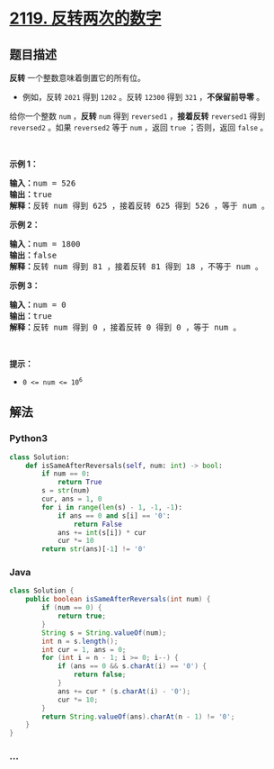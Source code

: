 # [2119. 反转两次的数字](https://leetcode-cn.com/problems/a-number-after-a-double-reversal)

## 题目描述

<!-- 这里写题目描述 -->

<p><strong>反转</strong> 一个整数意味着倒置它的所有位。</p>

<ul>
	<li>例如，反转 <code>2021</code> 得到 <code>1202</code> 。反转 <code>12300</code> 得到 <code>321</code> ，<strong>不保留前导零</strong> 。</li>
</ul>

<p>给你一个整数 <code>num</code> ，<strong>反转</strong> <code>num</code> 得到 <code>reversed1</code> ，<strong>接着反转</strong> <code>reversed1</code> 得到 <code>reversed2</code> 。如果 <code>reversed2</code> 等于 <code>num</code> ，返回 <code>true</code> ；否则，返回 <code>false</code> 。</p>

<p>&nbsp;</p>

<p><strong>示例 1：</strong></p>

<pre><strong>输入：</strong>num = 526
<strong>输出：</strong>true
<strong>解释：</strong>反转 num 得到 625 ，接着反转 625 得到 526 ，等于 num 。
</pre>

<p><strong>示例 2：</strong></p>

<pre><strong>输入：</strong>num = 1800
<strong>输出：</strong>false
<strong>解释：</strong>反转 num 得到 81 ，接着反转 81 得到 18 ，不等于 num 。 </pre>

<p><strong>示例 3：</strong></p>

<pre><strong>输入：</strong>num = 0
<strong>输出：</strong>true
<strong>解释：</strong>反转 num 得到 0 ，接着反转 0 得到 0 ，等于 num 。
</pre>

<p>&nbsp;</p>

<p><strong>提示：</strong></p>

<ul>
	<li><code>0 &lt;= num &lt;= 10<sup>6</sup></code></li>
</ul>


## 解法

<!-- 这里可写通用的实现逻辑 -->

<!-- tabs:start -->

### **Python3**

<!-- 这里可写当前语言的特殊实现逻辑 -->

```python
class Solution:
    def isSameAfterReversals(self, num: int) -> bool:
        if num == 0:
            return True
        s = str(num)
        cur, ans = 1, 0
        for i in range(len(s) - 1, -1, -1):
            if ans == 0 and s[i] == '0':
                return False
            ans += int(s[i]) * cur
            cur *= 10
        return str(ans)[-1] != '0'
```

### **Java**

<!-- 这里可写当前语言的特殊实现逻辑 -->

```java
class Solution {
    public boolean isSameAfterReversals(int num) {
        if (num == 0) {
            return true;
        }
        String s = String.valueOf(num);
        int n = s.length();
        int cur = 1, ans = 0;
        for (int i = n - 1; i >= 0; i--) {
            if (ans == 0 && s.charAt(i) == '0') {
                return false;
            }
            ans += cur * (s.charAt(i) - '0');
            cur *= 10;
        }
        return String.valueOf(ans).charAt(n - 1) != '0';
    }
}
```

### **...**

```

```

<!-- tabs:end -->
